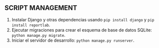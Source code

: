 ## SCRIPT MANAGEMENT

1. Instalar Django y otras dependencias usando `pip install django` y `pip install reportlab`.
2. Ejecutar migraciones para crear el esquema de base de datos SQLite: `python manage.py migrate`.
3. Iniciar el servidor de desarrollo: `python manage.py runserver`.
